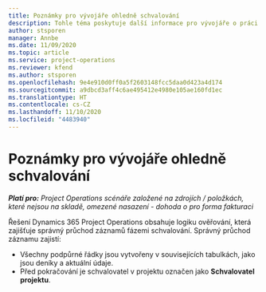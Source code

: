 ```yaml
---
title: Poznámky pro vývojáře ohledně schvalování
description: Tohle téma poskytuje další informace pro vývojáře o práci se schváleními.
author: stsporen
manager: Annbe
ms.date: 11/09/2020
ms.topic: article
ms.service: project-operations
ms.reviewer: kfend
ms.author: stsporen
ms.openlocfilehash: 9e4e910d0ff0a5f2603148fcc5daa0d423a4d174
ms.sourcegitcommit: a9dbcd3aff4c6ae495412e4980e105ae160fd1ec
ms.translationtype: HT
ms.contentlocale: cs-CZ
ms.lasthandoff: 11/10/2020
ms.locfileid: "4483940"
---
```

# <a name="developer-notes-for-approvals"></a>Poznámky pro vývojáře ohledně schvalování

_**Platí pro:** Project Operations scénáře založené na zdrojích / položkách, které nejsou na skladě, omezené nasazení - dohoda o pro forma fakturaci_

Řešení Dynamics 365 Project Operations obsahuje logiku ověřování, která zajišťuje správný průchod záznamů fázemi schvalování. Správný průchod záznamu zajistí: 

  - Všechny podpůrné řádky jsou vytvořeny v souvisejících tabulkách, jako jsou deníky a aktuální údaje.
  - Před pokračování je schvalovatel v projektu označen jako **Schvalovatel projektu**.
